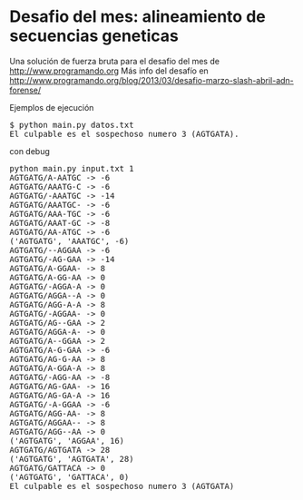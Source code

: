 Desafio del mes: alineamiento de secuencias geneticas
========

Una solución de fuerza bruta para el desafio del mes de http://www.programando.org
Más info del desafío en http://www.programando.org/blog/2013/03/desafio-marzo-slash-abril-adn-forense/

Ejemplos de ejecución

<pre>
$ python main.py datos.txt
El culpable es el sospechoso numero 3 (AGTGATA).
</pre>

con debug

<pre>
python main.py input.txt 1
AGTGATG/A-AATGC -> -6
AGTGATG/AAATG-C -> -6
AGTGATG/-AAATGC -> -14
AGTGATG/AAATGC- -> -6
AGTGATG/AAA-TGC -> -6
AGTGATG/AAAT-GC -> -8
AGTGATG/AA-ATGC -> -6
('AGTGATG', 'AAATGC', -6)
AGTGATG/--AGGAA -> -6
AGTGATG/-AG-GAA -> -14
AGTGATG/A-GGAA- -> 8
AGTGATG/A-GG-AA -> 0
AGTGATG/-AGGA-A -> 0
AGTGATG/AGGA--A -> 0
AGTGATG/AGG-A-A -> 8
AGTGATG/-AGGAA- -> 0
AGTGATG/AG--GAA -> 2
AGTGATG/AGGA-A- -> 0
AGTGATG/A--GGAA -> 2
AGTGATG/A-G-GAA -> -6
AGTGATG/AG-G-AA -> 8
AGTGATG/A-GGA-A -> 8
AGTGATG/-AGG-AA -> -8
AGTGATG/AG-GAA- -> 16
AGTGATG/AG-GA-A -> 16
AGTGATG/-A-GGAA -> -6
AGTGATG/AGG-AA- -> 8
AGTGATG/AGGAA-- -> 8
AGTGATG/AGG--AA -> 0
('AGTGATG', 'AGGAA', 16)
AGTGATG/AGTGATA -> 28
('AGTGATG', 'AGTGATA', 28)
AGTGATG/GATTACA -> 0
('AGTGATG', 'GATTACA', 0)
El culpable es el sospechoso numero 3 (AGTGATA)
</pre>
